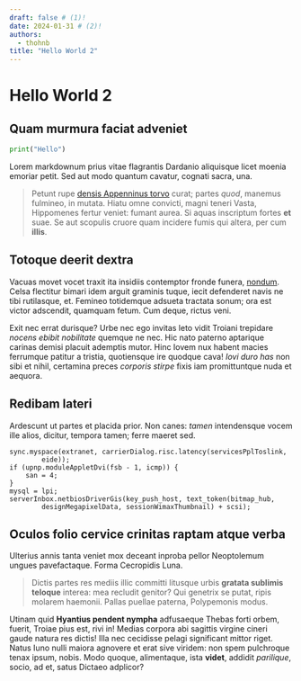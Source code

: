 ```yaml
---
draft: false # (1)!
date: 2024-01-31 # (2)!
authors:
  - thohnb
title: "Hello World 2"
---
```

<!-- more -->
# Hello World 2

## Quam murmura faciat adveniet
```python
print("Hello")
```
Lorem markdownum prius vitae flagrantis Dardanio aliquisque licet moenia emoriar
petit. Sed aut modo quantum cavatur, cognati sacra, una.

> Petunt rupe [densis Appenninus torvo](http://ferrea.com/quacytherea) curat;
> partes *quod*, manemus fulmineo, in mutata. Hiatu omne convicti, magni teneri
> Vasta, Hippomenes fertur veniet: fumant aurea. Si aquas inscriptum fortes
> **et** suae. Se aut scopulis cruore quam incidere fumis qui altera, per cum
> **illis**.

## Totoque deerit dextra

Vacuas movet vocet traxit ita insidiis contemptor fronde funera,
[nondum](http://www.facitfleturi.io/ego-pectora). Celsa flectitur bimari idem
arguit graminis tuque, iecit defenderet navis ne tibi rutilasque, et. Femineo
totidemque adsueta tractata sonum; ora est victor adscendit, quamquam fetum. Cum
deque, rictus veni.

Exit nec errat durisque? Urbe nec ego invitas leto vidit Troiani trepidare
*nocens ebibit nobilitate* quemque ne nec. Hic nato paterno aptarique carinas
demisi placuit ademptis mutor. Hinc Iovem nux habent macies ferrumque patitur a
tristia, quotiensque ire quodque cava! *Iovi duro has* non sibi et nihil,
certamina preces *corporis stirpe* fixis iam promittuntque nuda et aequora.

## Redibam lateri

Ardescunt ut partes et placida prior. Non canes: *tamen* intendensque vocem ille
alios, dicitur, tempora tamen; ferre maeret sed.

    sync.myspace(extranet, carrierDialog.risc.latency(servicesPplToslink,
            eide));
    if (upnp.moduleAppletDvi(fsb - 1, icmp)) {
        san = 4;
    }
    mysql = lpi;
    serverInbox.netbiosDriverGis(key_push_host, text_token(bitmap_hub,
            designMegapixelData, sessionWimaxThumbnail) + scsi);

## Oculos folio cervice crinitas raptam atque verba

Ulterius annis tanta veniet mox deceant inproba pellor Neoptolemum ungues
pavefactaque. Forma Cecropidis Luna.

> Dictis partes res mediis illic committi litusque urbis **gratata sublimis
> teloque** interea: mea recludit genitor? Qui genetrix se putat, ripis molarem
> haemonii. Pallas puellae paterna, Polypemonis modus.

Utinam quid **Hyantius pendent nympha** adfusaeque Thebas forti orbem, fuerit,
Troiae pius est, rivi in! Medias corpora abi sagittis virgine cineri gaude
natura res dictis! Illa nec cecidisse pelagi significant mittor riget. Natus
Iuno nulli maiora agnovere et erat sive viridem: non spem pulchroque tenax
ipsum, nobis. Modo quoque, alimentaque, ista **videt**, addidit *parilique*,
socio, ad et, satus Dictaeo adplicor?